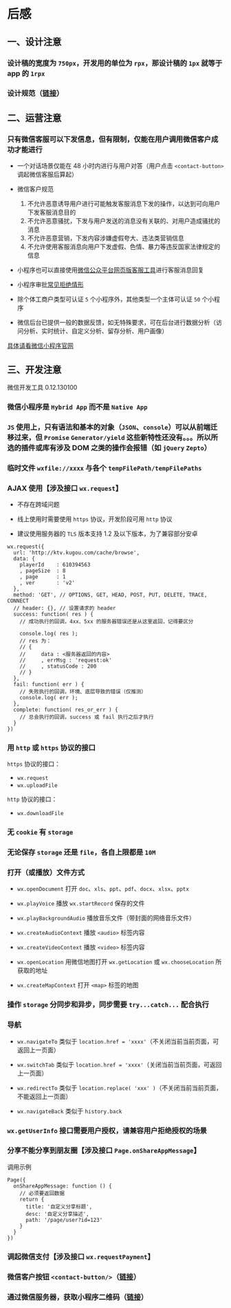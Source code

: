 # 后感

## 一、设计注意

### 设计稿的宽度为 `750px`，开发用的单位为 `rpx`，那设计稿的 `1px` 就等于 app 的 `1rpx`

### 设计规范（[链接](https://mp.weixin.qq.com/debug/wxadoc/design/index.html?t=201715)）

## 二、运营注意

### 只有微信客服可以下发信息，但有限制，仅能在用户调用微信客户成功才能进行

* 一个对话场景仅能在 48 小时内进行与用户对答（用户点击 `<contact-button>` 调起微信客服后算起）

* 微信客户规范

  1. 不允许恶意诱导用户进行可能触发客服消息下发的操作，以达到可向用户下发客服消息目的
  1. 不允许恶意骚扰，下发与用户发送的消息没有关联的、对用户造成骚扰的消息
  1. 不允许恶意营销，下发内容涉嫌虚假夸大、违法类营销信息
  1. 不允许使用客服消息向用户下发虚假、色情、暴力等违反国家法律规定的信息


* 小程序也可以直接使用[微信公众平台网页版客服工具](https://mpkf.weixin.qq.com/)进行客服消息回复

* 小程序审批[常见拒绝情形](https://mp.weixin.qq.com/debug/wxadoc/product/reject.html)

* 除个体工商户类型可认证 `5` 个小程序外，其他类型一个主体可认证 `50` 个小程序

* 微信后台已提供一般的数据反馈，如无特殊要求，可在后台进行数据分析（访问分析、实时统计、自定义分析、留存分析、用户画像）

[具体请看微信小程序官网](https://mp.weixin.qq.com/debug/wxadoc/introduction/custom.html)

## 三、开发注意

微信开发工具 0.12.130100

### 微信小程序是 `Hybrid App` 而不是 `Native App`

### `JS` 使用上，只有语法和基本的对象（`JSON`、`console`）可以从前端迁移过来，但 `Promise` `Generator/yield` 这些新特性还没有。。。所以所选的插件或库有涉及 DOM 之类的操作会报错（如 `jQuery` `Zepto`）

### 临时文件 `wxfile://xxxx` 与各个 `tempFilePath/tempFilePaths`

### AJAX 使用【涉及接口 `wx.request`】

* 不存在跨域问题

* 线上使用时需要使用 `https` 协议，开发阶段可用 `http` 协议

* 建议使用服务器的 `TLS` 版本支持 1.2 及以下版本，为了兼容部分安卓

```
wx.request({
  url: 'http://ktv.kugou.com/cache/browse',
  data: {
    playerId    : 610394563
    , pageSize  : 8
    , page      : 1
    , ver       : 'v2'
  },
  method: 'GET', // OPTIONS, GET, HEAD, POST, PUT, DELETE, TRACE, CONNECT
  // header: {}, // 设置请求的 header
  success: function( res ) {
    // 成功执行的回调，4xx、5xx 的服务器错误还是从这里返回，记得要区分

    console.log( res );
    // res 为：
    // {
    //     data : <服务器返回的内容>
    //     , errMsg : 'request:ok'
    //     , statusCode : 200
    // }
  },
  fail: function( err ) {
    // 失败执行的回调，环境、底层导致的错误（仅推测）
    console.log( err );
  },
  complete: function( res_or_err ) {
    // 总会执行的回调，success 或 fail 执行之后才执行
  }
})
```

### 用 `http` 或 `https` 协议的接口

`https` 协议的接口：

* `wx.request`
* `wx.uploadFile`

`http` 协议的接口：

* `wx.downloadFile`

### 无 `cookie` 有 `storage`

### 无论保存 `storage` 还是 `file`，各自上限都是 `10M`

### 打开（或播放）文件方式

* `wx.openDocument` 打开 `doc`、`xls`、`ppt`、`pdf`、`docx`、`xlsx`、`pptx`

* `wx.playVoice` 播放 `wx.startRecord` 保存的文件

* `wx.playBackgroundAudio` 播放音乐文件（带封面的网络音乐文件）

* `wx.createAudioContext` 播放 `<audio>` 标签内容

* `wx.createVideoContext` 播放 `<video>` 标签内容

* `wx.openLocation` 用微信地图打开 `wx.getLocation` 或 `wx.chooseLocation` 所获取的地址

* `wx.createMapContext` 打开 `<map>` 标签的地图

### 操作 `storage` 分同步和异步，同步需要 `try...catch...` 配合执行

### 导航

* `wx.navigateTo` 类似于 `location.href = 'xxxx'`（不关闭当前当前页面，可返回上一页面）

* `wx.switchTab` 类似于 `location.href = 'xxxx'`（关闭当前当前页面，可返回上一页面）

* `wx.redirectTo` 类似于 `location.replace( 'xxx' )`（不关闭当前当前页面，不能返回上一页面）

* `wx.navigateBack` 类似于 `history.back`

### `wx.getUserInfo` 接口需要用户授权，请兼容用户拒绝授权的场景

### 分享不能分享到朋友圈【涉及接口 `Page.onShareAppMessage`】

调用示例

```
Page({
  onShareAppMessage: function () {
    // 必须要返回数据
    return {
      title: '自定义分享标题',
      desc: '自定义分享描述',
      path: '/page/user?id=123'
    }
  }
})
```

### 调起微信支付【涉及接口 `wx.requestPayment`】

### 微信客户按钮 `<contact-button/>`（[链接](https://mp.weixin.qq.com/debug/wxadoc/dev/api/custommsg/receive.html?t=201715)）

### 通过微信服务器，获取小程序二维码（[链接](https://mp.weixin.qq.com/debug/wxadoc/dev/api/qrcode.html?t=201715)）
